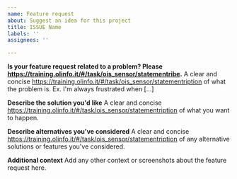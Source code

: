 ```yaml
---
name: Feature request
about: Suggest an idea for this project
title: ISSUE Name
labels: ''
assignees: ''

---
```


**Is your feature request related to a problem? Please https://training.olinfo.it/#/task/ois_sensor/statementribe.**
A clear and concise https://training.olinfo.it/#/task/ois_sensor/statementription of what the problem is. Ex. I'm always frustrated when [...]

**Describe the solution you'd like**
A clear and concise https://training.olinfo.it/#/task/ois_sensor/statementription of what you want to happen.

**Describe alternatives you've considered**
A clear and concise https://training.olinfo.it/#/task/ois_sensor/statementription of any alternative solutions or features you've considered.

**Additional context**
Add any other context or screenshots about the feature request here.
